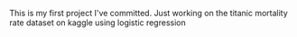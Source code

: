 This is my first project I've committed.
Just working on the titanic mortality rate dataset on kaggle using logistic regression